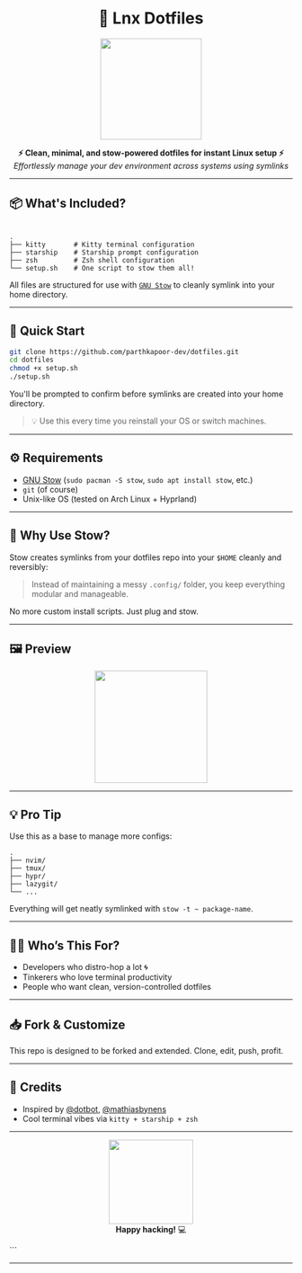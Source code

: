 <h1 align="center">🌌 Lnx Dotfiles</h1>

<p align="center">
  <img src="https://media.giphy.com/media/26BRv0ThflsHCqDrG/giphy.gif" height="180" />
</p>

<p align="center">
  <b>⚡ Clean, minimal, and stow-powered dotfiles for instant Linux setup ⚡</b><br>
  <i>Effortlessly manage your dev environment across systems using symlinks</i>
</p>

---

## 📦 What's Included?

```

.
├── kitty       # Kitty terminal configuration
├── starship    # Starship prompt configuration
├── zsh         # Zsh shell configuration
└── setup.sh    # One script to stow them all!

````

All files are structured for use with [`GNU Stow`](https://www.gnu.org/software/stow/) to cleanly symlink into your home directory.

---

## 🚀 Quick Start

```bash
git clone https://github.com/parthkapoor-dev/dotfiles.git
cd dotfiles
chmod +x setup.sh
./setup.sh
````

You'll be prompted to confirm before symlinks are created into your home directory.

> 💡 Use this every time you reinstall your OS or switch machines.

---

## ⚙️ Requirements

* [GNU Stow](https://www.gnu.org/software/stow/) (`sudo pacman -S stow`, `sudo apt install stow`, etc.)
* `git` (of course)
* Unix-like OS (tested on Arch Linux + Hyprland)

---

## 🎯 Why Use Stow?

Stow creates symlinks from your dotfiles repo into your `$HOME` cleanly and reversibly:

> Instead of maintaining a messy `.config/` folder, you keep everything modular and manageable.

No more custom install scripts. Just plug and stow.

---

## 🖼️ Preview

<p align="center">
  <img src="https://media.giphy.com/media/IThjAlJnD9WNO/giphy.gif" height="200" />
</p>

---

## 💡 Pro Tip

Use this as a base to manage more configs:

```
.
├── nvim/
├── tmux/
├── hypr/
├── lazygit/
└── ...
```

Everything will get neatly symlinked with `stow -t ~ package-name`.

---

## 🙋‍♂️ Who’s This For?

* Developers who distro-hop a lot 🌀
* Tinkerers who love terminal productivity
* People who want clean, version-controlled dotfiles

---

## 📥 Fork & Customize

This repo is designed to be forked and extended. Clone, edit, push, profit.

---

## 🧠 Credits

* Inspired by [@dotbot](https://github.com/anishathalye/dotbot), [@mathiasbynens](https://github.com/mathiasbynens/dotfiles)
* Cool terminal vibes via `kitty + starship + zsh`

---

<p align="center">
  <img src="https://media.giphy.com/media/3o7btPCcdNniyf0ArS/giphy.gif" height="150" /><br>
  <b>Happy hacking!</b> 💻
</p>
```

---


